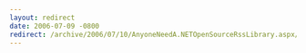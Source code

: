 ```yaml
---
layout: redirect
date: 2006-07-09 -0800
redirect: /archive/2006/07/10/AnyoneNeedA.NETOpenSourceRssLibrary.aspx/
---
```

